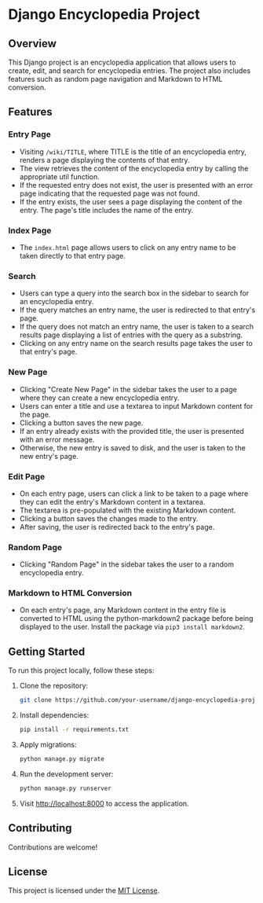 # Django Encyclopedia Project

## Overview

This Django project is an encyclopedia application that allows users to create, edit, and search for encyclopedia entries. The project also includes features such as random page navigation and Markdown to HTML conversion.

## Features

### Entry Page

- Visiting `/wiki/TITLE`, where TITLE is the title of an encyclopedia entry, renders a page displaying the contents of that entry.
- The view retrieves the content of the encyclopedia entry by calling the appropriate util function.
- If the requested entry does not exist, the user is presented with an error page indicating that the requested page was not found.
- If the entry exists, the user sees a page displaying the content of the entry. The page's title includes the name of the entry.

### Index Page

- The `index.html` page allows users to click on any entry name to be taken directly to that entry page.

### Search

- Users can type a query into the search box in the sidebar to search for an encyclopedia entry.
- If the query matches an entry name, the user is redirected to that entry's page.
- If the query does not match an entry name, the user is taken to a search results page displaying a list of entries with the query as a substring.
- Clicking on any entry name on the search results page takes the user to that entry's page.

### New Page

- Clicking "Create New Page" in the sidebar takes the user to a page where they can create a new encyclopedia entry.
- Users can enter a title and use a textarea to input Markdown content for the page.
- Clicking a button saves the new page.
- If an entry already exists with the provided title, the user is presented with an error message.
- Otherwise, the new entry is saved to disk, and the user is taken to the new entry's page.

### Edit Page

- On each entry page, users can click a link to be taken to a page where they can edit the entry's Markdown content in a textarea.
- The textarea is pre-populated with the existing Markdown content.
- Clicking a button saves the changes made to the entry.
- After saving, the user is redirected back to the entry's page.

### Random Page

- Clicking "Random Page" in the sidebar takes the user to a random encyclopedia entry.

### Markdown to HTML Conversion

- On each entry's page, any Markdown content in the entry file is converted to HTML using the python-markdown2 package before being displayed to the user. Install the package via `pip3 install markdown2`.

## Getting Started

To run this project locally, follow these steps:

1. Clone the repository:

   ```bash
   git clone https://github.com/your-username/django-encyclopedia-project.git
   ```

2. Install dependencies:

   ```bash
   pip install -r requirements.txt
   ```

3. Apply migrations:

   ```bash
   python manage.py migrate
   ```

4. Run the development server:

   ```bash
   python manage.py runserver
   ```

5. Visit [http://localhost:8000](http://localhost:8000) to access the application.

## Contributing

Contributions are welcome!

## License

This project is licensed under the [MIT License](LICENSE).

